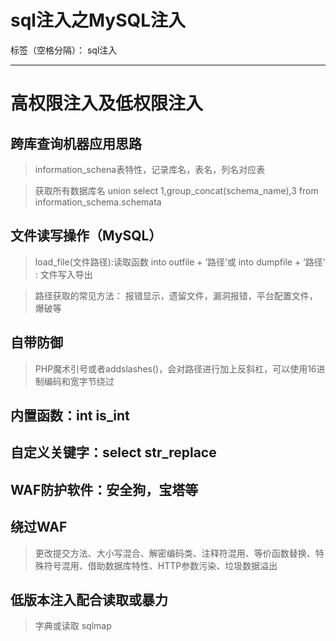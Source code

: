 ﻿# sql注入之MySQL注入

标签（空格分隔）： sql注入

---

# 高权限注入及低权限注入
## 跨库查询机器应用思路
> information_schena表特性，记录库名，表名，列名对应表

> 获取所有数据库名
union select 1,group_concat(schema_name),3 from information_schema.schemata


## 文件读写操作（MySQL）
> load_file(文件路径):读取函数
into outfile + ‘路径’或 into dumpfile + ‘路径’ : 文件写入导出

> 路径获取的常见方法：
报错显示，遗留文件，漏洞报错，平台配置文件，爆破等

## 自带防御
> PHP魔术引号或者addslashes()，会对路径进行加上反斜杠，可以使用16进制编码和宽字节绕过

## 内置函数：int is_int
## 自定义关键字：select str_replace
## WAF防护软件：安全狗，宝塔等
## 绕过WAF
> 更改提交方法、大小写混合、解密编码类、注释符混用、等价函数替换、特殊符号混用、借助数据库特性、HTTP参数污染、垃圾数据溢出

## 低版本注入配合读取或暴力
> 字典或读取  sqlmap